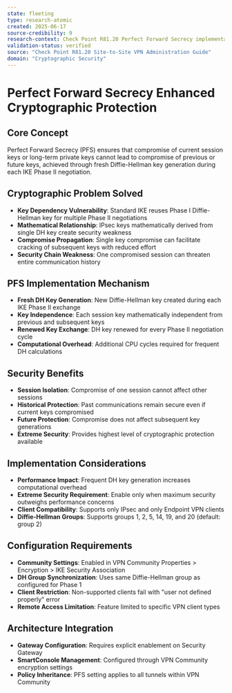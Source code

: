 ```yaml
---
state: fleeting
type: research-atomic
created: 2025-06-17
source-credibility: 9
research-context: Check Point R81.20 Perfect Forward Secrecy implementation
validation-status: verified
source: "Check Point R81.20 Site-to-Site VPN Administration Guide"
domain: "Cryptographic Security"
---
```


# Perfect Forward Secrecy Enhanced Cryptographic Protection

## Core Concept
Perfect Forward Secrecy (PFS) ensures that compromise of current session keys or long-term private keys cannot lead to compromise of previous or future keys, achieved through fresh Diffie-Hellman key generation during each IKE Phase II negotiation.

## Cryptographic Problem Solved
- **Key Dependency Vulnerability**: Standard IKE reuses Phase I Diffie-Hellman key for multiple Phase II negotiations
- **Mathematical Relationship**: IPsec keys mathematically derived from single DH key create security weakness
- **Compromise Propagation**: Single key compromise can facilitate cracking of subsequent keys with reduced effort
- **Security Chain Weakness**: One compromised session can threaten entire communication history

## PFS Implementation Mechanism
- **Fresh DH Key Generation**: New Diffie-Hellman key created during each IKE Phase II exchange
- **Key Independence**: Each session key mathematically independent from previous and subsequent keys
- **Renewed Key Exchange**: DH key renewed for every Phase II negotiation cycle
- **Computational Overhead**: Additional CPU cycles required for frequent DH calculations

## Security Benefits
- **Session Isolation**: Compromise of one session cannot affect other sessions
- **Historical Protection**: Past communications remain secure even if current keys compromised
- **Future Protection**: Compromise does not affect subsequent key generations
- **Extreme Security**: Provides highest level of cryptographic protection available

## Implementation Considerations
- **Performance Impact**: Frequent DH key generation increases computational overhead
- **Extreme Security Requirement**: Enable only when maximum security outweighs performance concerns
- **Client Compatibility**: Supports only IPsec and only Endpoint VPN clients
- **Diffie-Hellman Groups**: Supports groups 1, 2, 5, 14, 19, and 20 (default: group 2)

## Configuration Requirements
- **Community Settings**: Enabled in VPN Community Properties > Encryption > IKE Security Association
- **DH Group Synchronization**: Uses same Diffie-Hellman group as configured for Phase 1
- **Client Restriction**: Non-supported clients fail with "user not defined properly" error
- **Remote Access Limitation**: Feature limited to specific VPN client types

## Architecture Integration
- **Gateway Configuration**: Requires explicit enablement on Security Gateway
- **SmartConsole Management**: Configured through VPN Community encryption settings
- **Policy Inheritance**: PFS setting applies to all tunnels within VPN Community